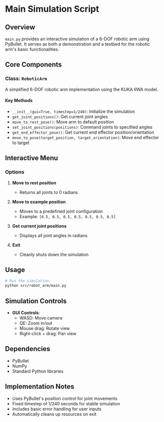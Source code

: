 # Main Simulation Script

## Overview
`main.py` provides an interactive simulation of a 6-DOF robotic arm using PyBullet. It serves as both a demonstration and a testbed for the robotic arm's basic functionalities.

## Core Components

### Class: `RoboticArm`
A simplified 6-DOF robotic arm implementation using the KUKA IIWA model.

#### Key Methods
- `__init__(gui=True, timestep=1/240)`: Initialize the simulation
- `get_joint_positions()`: Get current joint angles
- `move_to_rest_pose()`: Move arm to default position
- `set_joint_positions(positions)`: Command joints to specified angles
- `get_end_effector_pose()`: Get current end effector position/orientation
- `move_to_pose(target_position, target_orientation)`: Move end effector to target

## Interactive Menu

### Options
1. **Move to rest position**
   - Returns all joints to 0 radians

2. **Move to example position**
   - Moves to a predefined joint configuration
   - Example: `[0.5, 0.5, 0.5, 0.5, 0.5, 0.5, 0.5]`

3. **Get current joint positions**
   - Displays all joint angles in radians

4. **Exit**
   - Cleanly shuts down the simulation

## Usage
```bash
# Run the simulation
python src/robot_arm/main.py
```

## Simulation Controls
- **GUI Controls**:
  - WASD: Move camera
  - QE: Zoom in/out
  - Mouse drag: Rotate view
  - Right-click + drag: Pan view

## Dependencies
- PyBullet
- NumPy
- Standard Python libraries

## Implementation Notes
- Uses PyBullet's position control for joint movements
- Fixed timestep of 1/240 seconds for stable simulation
- Includes basic error handling for user inputs
- Automatically cleans up resources on exit
